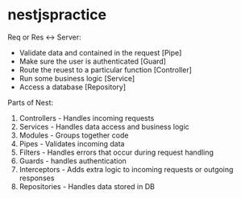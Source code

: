# nestjspractice
        
 
Req or Res <-> Server:
- Validate data and contained in the request [Pipe]
- Make sure the user is authenticated [Guard]
- Route the reuest to a particular function [Controller]
- Run some business logic [Service]
- Access a database [Repository]

Parts of Nest:
1. Controllers - Handles incoming requests
2. Services - Handles data access and business logic
3. Modules - Groups together code
4. Pipes - Validates incoming data
5. Filters - Handles errors that occur during request handling
6. Guards - handles authentication
7. Interceptors - Adds extra logic to incoming requests or outgoing responses
8. Repositories - Handles data stored in DB
